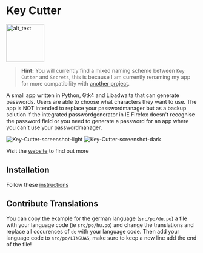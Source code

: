 # Key Cutter

[<img alt="alt_text" height="100px" src="https://www.flathub.org/assets/badges/flathub-badge-en.png" />](https://flathub.org/apps/details/io.github.unicornyrainbow.secrets)

> **Hint:** You will currently find a mixed naming scheme between `Key Cutter` and `Secrets`, this is because I am currently renaming my app for more compatibility with [another project](https://github.com/UnicornyRainbow/Secrets/issues/1).

A small app written in Python, Gtk4 and Libadwaita that can generate passwords.
Users are able to choose what characters they want to use.
The app is NOT intended to replace your passwordmanager but as a backup solution if the integrated passwordgenerator in IE Firefox doesn't recognise the password field or you need to generate a password for an app where you can't use your passwordmanager.

![Key-Cutter-screenshot-light](https://unicornyrainbow.org/img/coding/key_cutter/app_light.png)
![Key-Cutter-screenshot-dark](https://unicornyrainbow.org/img/coding/key_cutter/app_dark.png)

Visit the [website](https://unicornyrainbow.org/Coding/KeyCutter) to find out more

## Installation

Follow these [instructions](https://unicornyrainbow.org/Coding/KeyCutter#installation)

## Contribute Translations

You can copy the example for the german language (`src/po/de.po`) a file with your language code (ie `src/po/hu.po`) and change the translations and replace all occurences of `de` with your language code.
Then add your language code to `src/po/LINGUAS`, make sure to keep a new line add the end of the file!
